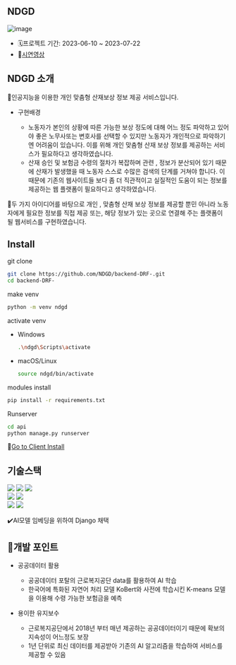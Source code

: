## NDGD
![image](https://github.com/user-attachments/assets/ed9f14a9-6d2c-4351-bf3b-3aa07db40f44)

- 🗓️프로젝트 기간: 2023-06-10 ~ 2023-07-22
- 📌[시연영상](https://drive.google.com/drive/folders/180hnEssX2zDTlv8xGnfC0JiUbH4XvQEU)

## NDGD 소개
🚀인공지능을 이용한 개인 맞춤형 산재보상 정보 제공 서비스입니다.
- 구현배경
  
  - 노동자가 본인의 상황에 따른 가능한 보상 정도에 대해 어느 정도 파악하고 있어야 좋은 노무사또는 변호사를 선택할 수 있지만 노동자가 개인적으로 파악하기엔 어려움이 있습니다. 이를 위해 개인 맞춤형 산재 보상 정보를 제공하는 서비스가 필요하다고 생각하였습니다.
  - 산재 승인 및 보험금 수령의 절차가 복잡하며 관련 , 정보가 분산되어 있기 때문에 산재가 발생했을 때 노동자 스스로 수많은 검색의 단계를 거쳐야 합니다. 이때문에 기존의 웹사이트들 보다 좀 더 직관적이고 실질적인 도움이 되는 정보를 제공하는 웹 플랫폼이 필요하다고 생각하였습니다.  

🌟두 가지 아이디어를 바탕으로 개인 , 맞춤형 산재 보상 정보를 제공할 뿐민 아니라 노동자에게 필요한 정보를 직접 제공 또는, 해당 정보가 있는 곳으로 연결해 주는 플랫폼이 될 웹서비스를 구현하였습니다.

## Install
git clone
```bash
git clone https://github.com/NDGD/backend-DRF-.git
cd backend-DRF-
```
make venv
```bash
python -m venv ndgd
```
activate venv
- Windows
  ```bash
  .\ndgd\Scripts\activate
  ```
- macOS/Linux
  ```bash
  source ndgd/bin/activate
  ```

modules install
```bash
pip install -r requirements.txt
```

Runserver
```bash
cd api
python manage.py runserver
```
📌[Go to Client Install](https://github.com/NDGD/front)

## 기술스택
<img src="https://img.shields.io/badge/html5-E34F26?style=for-the-badge&logo=html5&logoColor=white"> <img src="https://img.shields.io/badge/css-1572B6?style=for-the-badge&logo=css3&logoColor=white"> <img src="https://img.shields.io/badge/javascript-F7DF1E?style=for-the-badge&logo=javascript&logoColor=black">  
<img src="https://img.shields.io/badge/react-61DAFB?style=for-the-badge&logo=react&logoColor=black"> <img src="https://img.shields.io/badge/django-092E20?style=for-the-badge&logo=django&logoColor=white">  
<img src="https://img.shields.io/badge/github-181717?style=for-the-badge&logo=github&logoColor=white"> <img src="https://img.shields.io/badge/scikit--learn-%23F7931E.svg?style=for-the-badge&logo=scikit-learn&logoColor=white"/>  

✔️AI모델 임베딩을 위하여 Django 채택

## 📌개발 포인트
- 공공데이터 활용
  
  - 공공데이터 포탈의 근로복지공단 data를 활용하여 AI 학습
  - 한국어에 특화된 자연어 처리 모델 KoBert와 사전에 학습시킨 K-means 모델을 이용해 수령 가능한 보험금을 예측
- 용이한 유지보수
  
  - 근로복지공단에서 2018년 부터 매년 제공하는 공공데이터이기 때문에 확보의 지속성이 어느정도 보장
  - 1년 단위로 최신 데이터를 제공받아 기존의 AI 알고리즘을 학습하여 서비스를 제공할 수 있음
